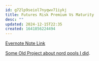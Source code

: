 ```yaml
---
id: g72lp9seiol7nyqwv71iykj
title: Futures Risk Premium Vs Maturity
desc: ""
updated: 2024-12-15T22:35
created: 1641856224494
---
```

[Evernote Note Link](https://www.evernote.com/shard/s101/nl/11122041/771e97cd-88e2-4c8e-9f9e-5d8f2d20612a?title=Resilience%20to%20contagion%20in%20financial%20networks)

[Some Old Project about nord pools I did](https://drive.google.com/open?id=0B-C_0LZtyGcNV2dIYlBqS2xtbUk&resourcekey=0-KVGK_LR4zKNx4NiQ1jUHvg&authuser=stefanvpetrov%40gmail.com&usp=drive_fs).

